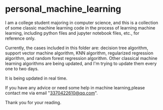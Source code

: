 # personal_machine_learning
I am a college student majoring in computer science, and this is a collection of some classic machine learning code in the process of learning machine learning, including python files and jupyter notebook files, etc., for reference only.

Currently, the cases included in this folder are: decision tree algorithm, support vector machine algorithm, KNN algorithm, regularized regression algorithm, and random forest regression algorithm. Other classical machine learning algorithms are being updated, and I'm trying to update them every one to two days.

It is being updated in real time.

If you have any advice or need some help in machine learning,please contact me via email "3370422610@qq.com".

Thank you for your reading.
